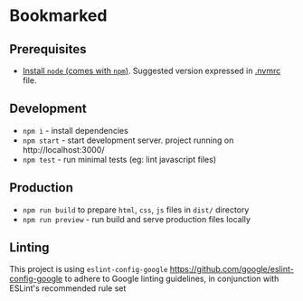 # Bookmarked

## Prerequisites

- [Install `node` (comes with `npm`)](https://nodejs.org/). Suggested version expressed in [.nvmrc](./.nvmrc) file.

## Development

- `npm i` - install dependencies
- `npm start` - start development server. project running on http://localhost:3000/
- `npm test` - run minimal tests (eg: lint javascript files)

## Production

- `npm run build` to prepare `html`, `css`, `js` files in `dist/` directory
- `npm run preview` - run build and serve production files locally

## Linting

This project is using `eslint-config-google` https://github.com/google/eslint-config-google to adhere to Google linting guidelines, in conjunction with ESLint's recommended rule set
